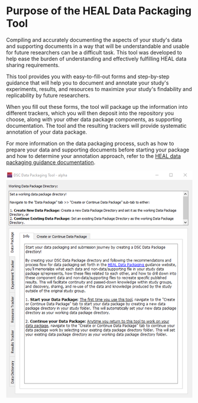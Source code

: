 # Purpose of the HEAL Data Packaging Tool

Compiling and accurately documenting the aspects of your study's data and supporting documents in a way that will be understandable and usable for future researchers can be a difficult task. This tool was developed to help ease the burden of understanding and effectively fulfilling HEAL data sharing requirements.

This tool provides you with easy-to-fill-out forms and step-by-step guidance that will help you to document and annotate your study's experiments, results, and resources to maximize your study's findability and replicability by future researchers.

When you fill out these forms, the tool will package up the information into different trackers, which you will then deposit into the repository you choose, along with your other data package components, as supporting documentation. The tool and the resulting trackers will provide systematic annotation of your data package.

For more information on the data packaging process, such as how to prepare your data and supporting documents before starting your package and how to determine your annotation approach, refer to the [HEAL data packaging guidance documentation](https://norc-heal.github.io/heal-data-pkg-guide/).

![](../app-screenshots/windows-gui.PNG)

